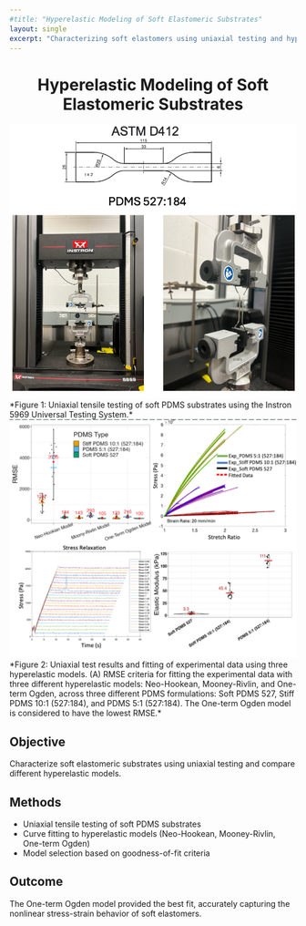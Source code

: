 ```yaml
---
#title: "Hyperelastic Modeling of Soft Elastomeric Substrates"
layout: single
excerpt: "Characterizing soft elastomers using uniaxial testing and hyperelastic models."
---
```

<h1 style="text-align: center;">Hyperelastic Modeling of Soft Elastomeric Substrates</h1>



<img src="/assets/images/Uniaxial_Testing_1.png" alt="Uniaxial Testing of Soft Elastomer" width="600"/>
*Figure 1: Uniaxial tensile testing of soft PDMS substrates using the Instron 5969 Universal Testing System.*

<img src="/assets/images/Uniaxial_Testing_2.png" alt="Uniaxial Testing of Soft Elastomer 2" width="600"/>
*Figure 2: Uniaxial test results and fitting of experimental data using three hyperelastic models. (A) RMSE criteria for fitting the experimental data with three different hyperelastic models: Neo-Hookean, Mooney-Rivlin, and One-term Ogden, across three different PDMS formulations: Soft PDMS 527, Stiff PDMS 10:1 (527:184), and PDMS 5:1 (527:184). The One-term Ogden model is considered to have the lowest RMSE.*

## Objective
Characterize soft elastomeric substrates using uniaxial testing and compare different hyperelastic models.

## Methods
- Uniaxial tensile testing of soft PDMS substrates  
- Curve fitting to hyperelastic models (Neo-Hookean, Mooney-Rivlin, One-term Ogden)  
- Model selection based on goodness-of-fit criteria  

## Outcome
The One-term Ogden model provided the best fit, accurately capturing the nonlinear stress-strain behavior of soft elastomers.



